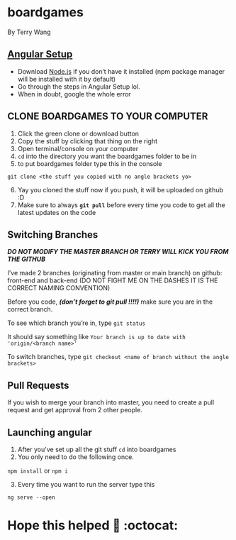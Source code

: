 ﻿# boardgames
By Terry Wang

## [Angular Setup](https://angular.io/guide/setup-local)
- Download [Node.js](https://nodejs.org/en/) if you don’t have it installed (npm package manager will be installed with it by default)
- Go through the steps in Angular Setup lol. 
- When in doubt, google the whole error


## CLONE BOARDGAMES TO YOUR COMPUTER
1. Click the green clone or download button
2. Copy the stuff by clicking that thing on the right
3. Open terminal/console on your computer
4. `cd` into the directory you want the boardgames folder to be in
5. to put boardgames folder type this in the console

 `git clone <the stuff you copied with no angle brackets yo>`

6. Yay you cloned the stuff now if you push, it will be uploaded on github :D
7. Make sure to always **`git pull`** before every time you code to get all the latest updates on the code
 
## Switching Branches
***DO NOT MODIFY THE MASTER BRANCH OR TERRY WILL KICK YOU FROM THE GITHUB***

I’ve made 2 branches (originating from master or main branch) on github: 
front-end and back-end (DO NOT FIGHT ME ON THE DASHES IT IS THE CORRECT NAMING CONVENTION)

Before you code, ***(don’t forget to git pull !!!!)*** make sure you are in the correct branch. 

To see which branch you’re in, type
`git status`

It should say something like 
`Your branch is up to date with 'origin/<branch name>'`

To switch branches, type
`git checkout <name of branch without the angle brackets>`

## Pull Requests
If you wish to merge your branch into master, you need to create a pull request and get approval from 2 other people.

## Launching angular
1. After you've set up all the git stuff `cd` into boardgames
2. You only need to do the following once.

 `npm install` or `npm i`

3. Every time you want to run the server type this

 `ng serve --open`

# Hope this helped :metal: :octocat: 
